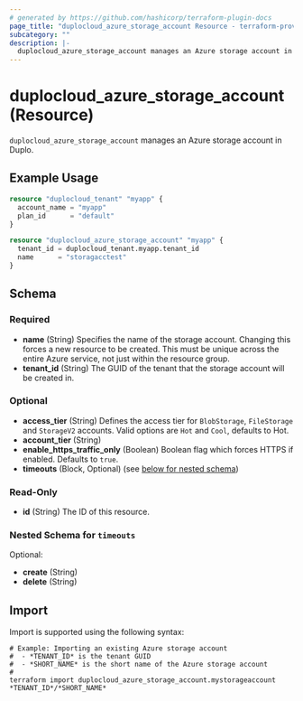 ```yaml
---
# generated by https://github.com/hashicorp/terraform-plugin-docs
page_title: "duplocloud_azure_storage_account Resource - terraform-provider-duplocloud"
subcategory: ""
description: |-
  duplocloud_azure_storage_account manages an Azure storage account in Duplo.
---
```


# duplocloud_azure_storage_account (Resource)

`duplocloud_azure_storage_account` manages an Azure storage account in Duplo.

## Example Usage

```terraform
resource "duplocloud_tenant" "myapp" {
  account_name = "myapp"
  plan_id      = "default"
}

resource "duplocloud_azure_storage_account" "myapp" {
  tenant_id = duplocloud_tenant.myapp.tenant_id
  name      = "storagacctest"
}
```

<!-- schema generated by tfplugindocs -->
## Schema

### Required

- **name** (String) Specifies the name of the storage account. Changing this forces a new resource to be created. This must be unique across the entire Azure service, not just within the resource group.
- **tenant_id** (String) The GUID of the tenant that the storage account will be created in.

### Optional

- **access_tier** (String) Defines the access tier for `BlobStorage`, `FileStorage` and `StorageV2` accounts. Valid options are `Hot` and `Cool`, defaults to Hot.
- **account_tier** (String)
- **enable_https_traffic_only** (Boolean) Boolean flag which forces HTTPS if enabled. Defaults to `true`.
- **timeouts** (Block, Optional) (see [below for nested schema](#nestedblock--timeouts))

### Read-Only

- **id** (String) The ID of this resource.

<a id="nestedblock--timeouts"></a>
### Nested Schema for `timeouts`

Optional:

- **create** (String)
- **delete** (String)

## Import

Import is supported using the following syntax:

```shell
# Example: Importing an existing Azure storage account
#  - *TENANT_ID* is the tenant GUID
#  - *SHORT_NAME* is the short name of the Azure storage account
#
terraform import duplocloud_azure_storage_account.mystorageaccount *TENANT_ID*/*SHORT_NAME*
```
